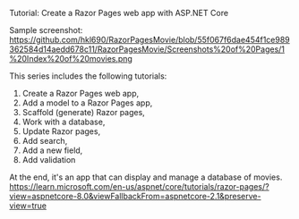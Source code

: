 Tutorial: Create a Razor Pages web app with ASP.NET Core

Sample screenshot:
https://github.com/hkl690/RazorPagesMovie/blob/55f067f6dae454f1ce989362584d14aedd678c11/RazorPagesMovie/Screenshots%20of%20Pages/1%20Index%20of%20movies.png

This series includes the following tutorials:

1. Create a Razor Pages web app,
2. Add a model to a Razor Pages app,
3. Scaffold (generate) Razor pages,
4. Work with a database,
5. Update Razor pages,
6. Add search,
7. Add a new field,
8. Add validation

At the end, it's an app that can display and manage a database of movies.
https://learn.microsoft.com/en-us/aspnet/core/tutorials/razor-pages/?view=aspnetcore-8.0&viewFallbackFrom=aspnetcore-2.1&preserve-view=true
